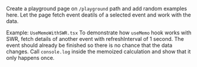 Create a playground page on `/playground` path and add random examples here. Let the page fetch event deatils of a selected event and work with the data.

Example: `UseMemoWithSWR.tsx`
To demonstrate how `useMemo` hook works with SWR, fetch details of another event with refreshInterval of 1 second. The event should already be finished so there is no chance that the data changes. Call `console.log` inside the memoized calculation and show that it only happens once.